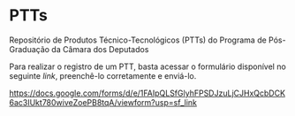 # PTTs
Repositório de Produtos Técnico-Tecnológicos (PTTs) do Programa de Pós-Graduação da Câmara dos Deputados

Para realizar o registro de um PTT, basta acessar o formulário disponível no seguinte _link_, preenchê-lo corretamente e enviá-lo.

https://docs.google.com/forms/d/e/1FAIpQLSfGlyhFPSDJzuLjCJHxQcbDCK6ac3IUkt780wiveZoePB8tqA/viewform?usp=sf_link
